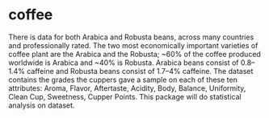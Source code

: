# coffee
There is data for both Arabica and Robusta beans, across many countries and professionally rated.
The two most economically important varieties of coffee plant are the Arabica and the Robusta; ~60% of the coffee produced worldwide is Arabica and ~40% is Robusta.
Arabica beans consist of 0.8–1.4% caffeine and Robusta beans consist of 1.7–4% caffeine.
The dataset contains the grades the cuppers gave a sample on each of these ten attributes:
Aroma, Flavor, Aftertaste, Acidity, Body, Balance, Uniformity, Clean Cup, Sweetness, Cupper Points.
This package will do statistical analysis on dataset.
